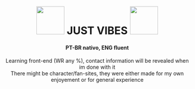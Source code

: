<h1 align="center"> <img style="height:75px" src="https://media.tenor.com/9egJp0qwy_UAAAAj/polish-cow-polish.gif"/> JUST VIBES <img style="height:75px" src="https://media.tenor.com/9egJp0qwy_UAAAAj/polish-cow-polish.gif"/> </h1>

<h4 align="center"> PT-BR nativo, ENG fluent </h4>

<p align="center"> Learning front-end (WR any %), contact information will be revealed when im done with it
<br>
There might be character/fan-sites, they were either made for my own enjoyement or for general experience
</p>

  
